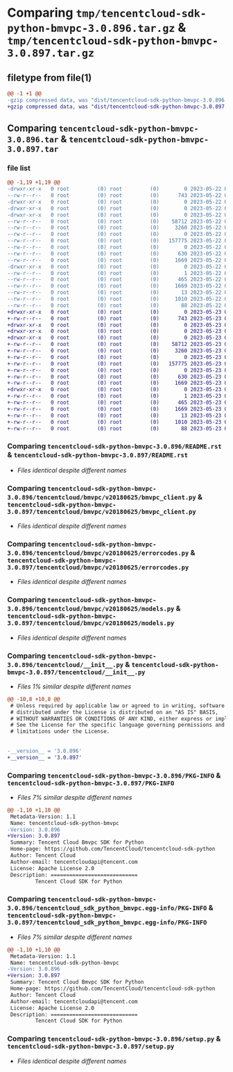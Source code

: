 # Comparing `tmp/tencentcloud-sdk-python-bmvpc-3.0.896.tar.gz` & `tmp/tencentcloud-sdk-python-bmvpc-3.0.897.tar.gz`

## filetype from file(1)

```diff
@@ -1 +1 @@
-gzip compressed data, was "dist/tencentcloud-sdk-python-bmvpc-3.0.896.tar", last modified: Mon May 22 00:15:54 2023, max compression
+gzip compressed data, was "dist/tencentcloud-sdk-python-bmvpc-3.0.897.tar", last modified: Tue May 23 02:15:06 2023, max compression
```

## Comparing `tencentcloud-sdk-python-bmvpc-3.0.896.tar` & `tencentcloud-sdk-python-bmvpc-3.0.897.tar`

### file list

```diff
@@ -1,19 +1,19 @@
-drwxr-xr-x   0 root         (0) root         (0)        0 2023-05-22 00:15:54.000000 tencentcloud-sdk-python-bmvpc-3.0.896/
--rw-r--r--   0 root         (0) root         (0)      743 2023-05-22 00:15:54.000000 tencentcloud-sdk-python-bmvpc-3.0.896/README.rst
-drwxr-xr-x   0 root         (0) root         (0)        0 2023-05-22 00:15:54.000000 tencentcloud-sdk-python-bmvpc-3.0.896/tencentcloud/
-drwxr-xr-x   0 root         (0) root         (0)        0 2023-05-22 00:15:54.000000 tencentcloud-sdk-python-bmvpc-3.0.896/tencentcloud/bmvpc/
-drwxr-xr-x   0 root         (0) root         (0)        0 2023-05-22 00:15:54.000000 tencentcloud-sdk-python-bmvpc-3.0.896/tencentcloud/bmvpc/v20180625/
--rw-r--r--   0 root         (0) root         (0)    58712 2023-05-22 00:15:54.000000 tencentcloud-sdk-python-bmvpc-3.0.896/tencentcloud/bmvpc/v20180625/bmvpc_client.py
--rw-r--r--   0 root         (0) root         (0)     3260 2023-05-22 00:15:54.000000 tencentcloud-sdk-python-bmvpc-3.0.896/tencentcloud/bmvpc/v20180625/errorcodes.py
--rw-r--r--   0 root         (0) root         (0)        0 2023-05-22 00:15:54.000000 tencentcloud-sdk-python-bmvpc-3.0.896/tencentcloud/bmvpc/v20180625/__init__.py
--rw-r--r--   0 root         (0) root         (0)   157775 2023-05-22 00:15:54.000000 tencentcloud-sdk-python-bmvpc-3.0.896/tencentcloud/bmvpc/v20180625/models.py
--rw-r--r--   0 root         (0) root         (0)        0 2023-05-22 00:15:54.000000 tencentcloud-sdk-python-bmvpc-3.0.896/tencentcloud/bmvpc/__init__.py
--rw-r--r--   0 root         (0) root         (0)      630 2023-05-22 00:15:54.000000 tencentcloud-sdk-python-bmvpc-3.0.896/tencentcloud/__init__.py
--rw-r--r--   0 root         (0) root         (0)     1669 2023-05-22 00:15:54.000000 tencentcloud-sdk-python-bmvpc-3.0.896/PKG-INFO
-drwxr-xr-x   0 root         (0) root         (0)        0 2023-05-22 00:15:54.000000 tencentcloud-sdk-python-bmvpc-3.0.896/tencentcloud_sdk_python_bmvpc.egg-info/
--rw-r--r--   0 root         (0) root         (0)        1 2023-05-22 00:15:54.000000 tencentcloud-sdk-python-bmvpc-3.0.896/tencentcloud_sdk_python_bmvpc.egg-info/dependency_links.txt
--rw-r--r--   0 root         (0) root         (0)      465 2023-05-22 00:15:54.000000 tencentcloud-sdk-python-bmvpc-3.0.896/tencentcloud_sdk_python_bmvpc.egg-info/SOURCES.txt
--rw-r--r--   0 root         (0) root         (0)     1669 2023-05-22 00:15:54.000000 tencentcloud-sdk-python-bmvpc-3.0.896/tencentcloud_sdk_python_bmvpc.egg-info/PKG-INFO
--rw-r--r--   0 root         (0) root         (0)       13 2023-05-22 00:15:54.000000 tencentcloud-sdk-python-bmvpc-3.0.896/tencentcloud_sdk_python_bmvpc.egg-info/top_level.txt
--rw-r--r--   0 root         (0) root         (0)     1010 2023-05-22 00:15:54.000000 tencentcloud-sdk-python-bmvpc-3.0.896/setup.py
--rw-r--r--   0 root         (0) root         (0)       88 2023-05-22 00:15:54.000000 tencentcloud-sdk-python-bmvpc-3.0.896/setup.cfg
+drwxr-xr-x   0 root         (0) root         (0)        0 2023-05-23 02:15:06.000000 tencentcloud-sdk-python-bmvpc-3.0.897/
+-rw-r--r--   0 root         (0) root         (0)      743 2023-05-23 02:15:06.000000 tencentcloud-sdk-python-bmvpc-3.0.897/README.rst
+drwxr-xr-x   0 root         (0) root         (0)        0 2023-05-23 02:15:06.000000 tencentcloud-sdk-python-bmvpc-3.0.897/tencentcloud/
+drwxr-xr-x   0 root         (0) root         (0)        0 2023-05-23 02:15:06.000000 tencentcloud-sdk-python-bmvpc-3.0.897/tencentcloud/bmvpc/
+drwxr-xr-x   0 root         (0) root         (0)        0 2023-05-23 02:15:06.000000 tencentcloud-sdk-python-bmvpc-3.0.897/tencentcloud/bmvpc/v20180625/
+-rw-r--r--   0 root         (0) root         (0)    58712 2023-05-23 02:15:06.000000 tencentcloud-sdk-python-bmvpc-3.0.897/tencentcloud/bmvpc/v20180625/bmvpc_client.py
+-rw-r--r--   0 root         (0) root         (0)     3260 2023-05-23 02:15:06.000000 tencentcloud-sdk-python-bmvpc-3.0.897/tencentcloud/bmvpc/v20180625/errorcodes.py
+-rw-r--r--   0 root         (0) root         (0)        0 2023-05-23 02:15:06.000000 tencentcloud-sdk-python-bmvpc-3.0.897/tencentcloud/bmvpc/v20180625/__init__.py
+-rw-r--r--   0 root         (0) root         (0)   157775 2023-05-23 02:15:06.000000 tencentcloud-sdk-python-bmvpc-3.0.897/tencentcloud/bmvpc/v20180625/models.py
+-rw-r--r--   0 root         (0) root         (0)        0 2023-05-23 02:15:06.000000 tencentcloud-sdk-python-bmvpc-3.0.897/tencentcloud/bmvpc/__init__.py
+-rw-r--r--   0 root         (0) root         (0)      630 2023-05-23 02:15:06.000000 tencentcloud-sdk-python-bmvpc-3.0.897/tencentcloud/__init__.py
+-rw-r--r--   0 root         (0) root         (0)     1669 2023-05-23 02:15:06.000000 tencentcloud-sdk-python-bmvpc-3.0.897/PKG-INFO
+drwxr-xr-x   0 root         (0) root         (0)        0 2023-05-23 02:15:06.000000 tencentcloud-sdk-python-bmvpc-3.0.897/tencentcloud_sdk_python_bmvpc.egg-info/
+-rw-r--r--   0 root         (0) root         (0)        1 2023-05-23 02:15:06.000000 tencentcloud-sdk-python-bmvpc-3.0.897/tencentcloud_sdk_python_bmvpc.egg-info/dependency_links.txt
+-rw-r--r--   0 root         (0) root         (0)      465 2023-05-23 02:15:06.000000 tencentcloud-sdk-python-bmvpc-3.0.897/tencentcloud_sdk_python_bmvpc.egg-info/SOURCES.txt
+-rw-r--r--   0 root         (0) root         (0)     1669 2023-05-23 02:15:06.000000 tencentcloud-sdk-python-bmvpc-3.0.897/tencentcloud_sdk_python_bmvpc.egg-info/PKG-INFO
+-rw-r--r--   0 root         (0) root         (0)       13 2023-05-23 02:15:06.000000 tencentcloud-sdk-python-bmvpc-3.0.897/tencentcloud_sdk_python_bmvpc.egg-info/top_level.txt
+-rw-r--r--   0 root         (0) root         (0)     1010 2023-05-23 02:15:06.000000 tencentcloud-sdk-python-bmvpc-3.0.897/setup.py
+-rw-r--r--   0 root         (0) root         (0)       88 2023-05-23 02:15:06.000000 tencentcloud-sdk-python-bmvpc-3.0.897/setup.cfg
```

### Comparing `tencentcloud-sdk-python-bmvpc-3.0.896/README.rst` & `tencentcloud-sdk-python-bmvpc-3.0.897/README.rst`

 * *Files identical despite different names*

### Comparing `tencentcloud-sdk-python-bmvpc-3.0.896/tencentcloud/bmvpc/v20180625/bmvpc_client.py` & `tencentcloud-sdk-python-bmvpc-3.0.897/tencentcloud/bmvpc/v20180625/bmvpc_client.py`

 * *Files identical despite different names*

### Comparing `tencentcloud-sdk-python-bmvpc-3.0.896/tencentcloud/bmvpc/v20180625/errorcodes.py` & `tencentcloud-sdk-python-bmvpc-3.0.897/tencentcloud/bmvpc/v20180625/errorcodes.py`

 * *Files identical despite different names*

### Comparing `tencentcloud-sdk-python-bmvpc-3.0.896/tencentcloud/bmvpc/v20180625/models.py` & `tencentcloud-sdk-python-bmvpc-3.0.897/tencentcloud/bmvpc/v20180625/models.py`

 * *Files identical despite different names*

### Comparing `tencentcloud-sdk-python-bmvpc-3.0.896/tencentcloud/__init__.py` & `tencentcloud-sdk-python-bmvpc-3.0.897/tencentcloud/__init__.py`

 * *Files 1% similar despite different names*

```diff
@@ -10,8 +10,8 @@
 # Unless required by applicable law or agreed to in writing, software
 # distributed under the License is distributed on an "AS IS" BASIS,
 # WITHOUT WARRANTIES OR CONDITIONS OF ANY KIND, either express or implied.
 # See the License for the specific language governing permissions and
 # limitations under the License.
 
 
-__version__ = '3.0.896'
+__version__ = '3.0.897'
```

### Comparing `tencentcloud-sdk-python-bmvpc-3.0.896/PKG-INFO` & `tencentcloud-sdk-python-bmvpc-3.0.897/PKG-INFO`

 * *Files 7% similar despite different names*

```diff
@@ -1,10 +1,10 @@
 Metadata-Version: 1.1
 Name: tencentcloud-sdk-python-bmvpc
-Version: 3.0.896
+Version: 3.0.897
 Summary: Tencent Cloud Bmvpc SDK for Python
 Home-page: https://github.com/TencentCloud/tencentcloud-sdk-python
 Author: Tencent Cloud
 Author-email: tencentcloudapi@tencent.com
 License: Apache License 2.0
 Description: ============================
         Tencent Cloud SDK for Python
```

### Comparing `tencentcloud-sdk-python-bmvpc-3.0.896/tencentcloud_sdk_python_bmvpc.egg-info/PKG-INFO` & `tencentcloud-sdk-python-bmvpc-3.0.897/tencentcloud_sdk_python_bmvpc.egg-info/PKG-INFO`

 * *Files 7% similar despite different names*

```diff
@@ -1,10 +1,10 @@
 Metadata-Version: 1.1
 Name: tencentcloud-sdk-python-bmvpc
-Version: 3.0.896
+Version: 3.0.897
 Summary: Tencent Cloud Bmvpc SDK for Python
 Home-page: https://github.com/TencentCloud/tencentcloud-sdk-python
 Author: Tencent Cloud
 Author-email: tencentcloudapi@tencent.com
 License: Apache License 2.0
 Description: ============================
         Tencent Cloud SDK for Python
```

### Comparing `tencentcloud-sdk-python-bmvpc-3.0.896/setup.py` & `tencentcloud-sdk-python-bmvpc-3.0.897/setup.py`

 * *Files identical despite different names*

